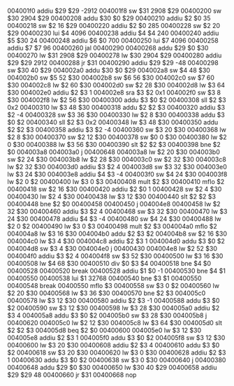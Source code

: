 004001f0 addiu $29 $29 -2912
004001f8 sw $31 2908 $29 
00400200 sw $30 2904 $29 
00400208 addu $30 $0 $29
00400210 addiu $2 $0 35
00400218 sw $2 16 $29 
00400220 addiu $2 $0 285
00400228 sw $2 20 $29 
00400230 lui $4 4096
00400238 addiu $4 $4 240
00400240 addiu $5 $30 24
00400248 addiu $6 $0 700
00400250 lui $7 4096
00400258 addiu $7 $7 96
00400260 jal 00400290
00400268 addu $29 $0 $30
00400270 lw $31 2908 $29 
00400278 lw $30 2904 $29 
00400280 addiu $29 $29 2912
00400288 jr $31
00400290 addiu $29 $29 -48
00400298 sw $30 40 $29 
004002a0 addu $30 $0 $29
004002a8 sw $4 48 $30 
004002b0 sw $5 52 $30 
004002b8 sw $6 56 $30 
004002c0 sw $7 60 $30 
004002c8 lw $2 60 $30 
004002d0 sw $2 28 $30 
004002d8 lw $3 64 $30 
004002e0 addiu $2 $3 1
004002e8 sra $3 $2 0x1
004002f0 sw $3 8 $30 
004002f8 lw $2 56 $30 
00400300 addu $3 $0 $2
00400308 sll $2 $3 0x2
00400310 lw $3 48 $30 
00400318 addu $2 $2 $3
00400320 addiu $3 $2 -4
00400328 sw $3 36 $30 
00400330 lw $2 8 $30 
00400338 addu $3 $0 $2
00400340 sll $2 $3 0x2
00400348 lw $3 48 $30 
00400350 addu $2 $2 $3
00400358 addiu $3 $2 -4
00400360 sw $3 20 $30 
00400368 lw $2 8 $30 
00400370 sw $2 12 $30 
00400378 sw $0 0 $30 
00400380 lw $2 0 $30 
00400388 lw $3 56 $30 
00400390 slt $2 $2 $3
00400398 bne $2 $0 004003a8
004003a0 j 00400648
004003a8 lw $2 20 $30 
004003b0 sw $2 24 $30 
004003b8 lw $2 28 $30 
004003c0 sw $2 32 $30 
004003c8 lw $2 32 $30 
004003d0 addiu $3 $2 4
004003d8 sw $3 32 $30 
004003e0 lw $3 24 $30 
004003e8 addiu $4 $3 -4
004003f0 sw $4 24 $30 
004003f8 lw $2 0 $2 
00400400 lw $3 0 $3 
00400408 mult $2 $3
00400410 mflo $2
00400418 sw $2 16 $30 
00400420 addiu $2 $0 1
00400428 sw $2 4 $30 
00400430 lw $2 4 $30 
00400438 lw $3 12 $30 
00400440 slt $2 $2 $3
00400448 bne $2 $0 00400458
00400450 j 004004e8
00400458 lw $2 32 $30 
00400460 addiu $3 $2 4
00400468 sw $3 32 $30 
00400470 lw $3 24 $30 
00400478 addiu $4 $3 -4
00400480 sw $4 24 $30 
00400488 lw $2 0 $2 
00400490 lw $3 0 $3 
00400498 mult $2 $3
004004a0 mflo $2
004004a8 lw $3 16 $30 
004004b0 addu $2 $3 $2
004004b8 sw $2 16 $30 
004004c0 lw $3 4 $30 
004004c8 addiu $2 $3 1
004004d0 addu $3 $0 $2
004004d8 sw $3 4 $30 
004004e0 j 00400430
004004e8 lw $2 52 $30 
004004f0 addiu $3 $2 4
004004f8 sw $3 52 $30 
00400500 lw $3 16 $30 
00400508 lw $4 68 $30 
00400510 div $0 $3 $4
00400518 bne $4 $0 00400528
00400520 break 
00400528 addiu $1 $0 -1
00400530 bne $4 $1 00400550
00400538 lui $1 32768
00400540 bne $3 $1 00400550
00400548 break 
00400550 mflo $3
00400558 sw $3 0 $2 
00400560 lw $2 20 $30 
00400568 lw $3 36 $30 
00400570 bne $2 $3 004005c0
00400578 lw $3 12 $30 
00400580 addiu $2 $3 -1
00400588 addu $3 $0 $2
00400590 sw $3 12 $30 
00400598 lw $3 28 $30 
004005a0 addiu $2 $3 4
004005a8 addu $3 $0 $2
004005b0 sw $3 28 $30 
004005b8 j 00400620
004005c0 lw $2 12 $30 
004005c8 lw $3 64 $30 
004005d0 slt $2 $2 $3
004005d8 beq $2 $0 00400600
004005e0 lw $3 12 $30 
004005e8 addiu $2 $3 1
004005f0 addu $3 $0 $2
004005f8 sw $3 12 $30 
00400600 lw $3 20 $30 
00400608 addiu $2 $3 4
00400610 addu $3 $0 $2
00400618 sw $3 20 $30 
00400620 lw $3 0 $30 
00400628 addiu $2 $3 1
00400630 addu $3 $0 $2
00400638 sw $3 0 $30 
00400640 j 00400380
00400648 addu $29 $0 $30
00400650 lw $30 40 $29 
00400658 addiu $29 $29 48
00400660 jr $31
00400668 nop 
